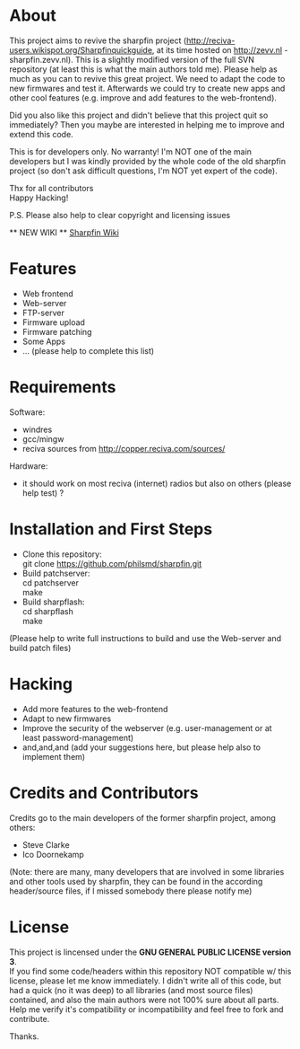 # About

This project aims to revive the sharpfin project (http://reciva-users.wikispot.org/Sharpfinquickguide, at its time hosted on http://zevv.nl - sharpfin.zevv.nl).
This is a slightly modified version of the full SVN repository (at least this is what the main authors told me).
Please help as much as you can to revive this great project.
We need to adapt the code to new firmwares and test it.
Afterwards we could try to create new apps and other cool features (e.g. improve and add features to the web-frontend).

Did you also like this project and didn't believe that this project quit so immediately? Then you maybe are interested in helping me to improve and extend this code.

This is for developers only. No warranty!
I'm NOT one of the main developers but I was kindly provided by the whole code of the old sharpfin project (so don't ask difficult questions, I'm NOT yet expert of the code).

Thx for all contributors  
Happy Hacking!  

P.S. Please also help to clear copyright and licensing issues

** NEW WIKI ** [Sharpfin Wiki](http://pschmidt.it/sharpfin "Sharpfin Wiki")


# Features  
* Web frontend
* Web-server
* FTP-server
* Firmware upload
* Firmware patching
* Some Apps
* ... (please help to complete this list)

# Requirements

Software:  
- windres  
- gcc/mingw  
- reciva sources from http://copper.reciva.com/sources/ 


Hardware:  
- it should work on most reciva (internet) radios but also on others (please help test) ?

# Installation and First Steps
* Clone this repository:  
    git clone https://github.com/philsmd/sharpfin.git  
* Build patchserver:   
    cd patchserver  
    make
* Build sharpflash:  
    cd sharpflash    
    make  

(Please help to write full instructions to build and use the Web-server and build patch files)

# Hacking

* Add more features to the web-frontend
* Adapt to new firmwares
* Improve the security of the webserver (e.g. user-management or at least password-management)
* and,and,and (add your suggestions here, but please help also to implement them)

# Credits and Contributors 
Credits go to the main developers of the former sharpfin project, among others:
  
* Steve Clarke
* Ico Doornekamp

(Note: there are many, many developers that are involved in some libraries and other tools used by sharpfin, they can be found in the according header/source files, if I missed somebody there please notify me)

# License

This project is lincensed under the **GNU GENERAL PUBLIC LICENSE version 3**.  
If you find some code/headers within this repository NOT compatible w/ this license, please let me know immediately. I didn't write all of this code, but had a quick (no it was deep) to all libraries (and most source files) contained, and also the main authors were not 100% sure about all parts. Help me verify it's compatibility or incompatibility and feel free to fork and contribute. 

Thanks.

